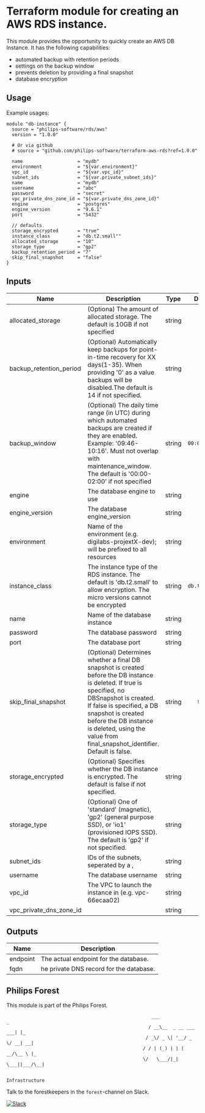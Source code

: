 # Terraform module for creating an AWS RDS instance.

This module provides the opportunity to quickly create an AWS DB Instance.
It has the following capabilities:

- automated backup with retention periods
- settings on the backup window
- prevents deletion by providing a final snapshot
- database encryption

## Usage
Example usages:

```
module "db-instance" {
  source = "philips-software/rds/aws"
  version = "1.0.0"

  # Or via github
  # source = "github.com/philips-software/terraform-aws-rds?ref=1.0.0"

  name                    = "mydb"
  environment             = "${var.environment}"
  vpc_id                  = "${var.vpc_id}"
  subnet_ids              = "${var.private_subnet_ids}"
  name                    = "mydb"
  username                = "abc"
  password                = "secret"
  vpc_private_dns_zone_id = "${var.private_dns_zone_id}"
  engine                  = "postgres"
  engine_version          = "9.6.1"
  port                    = "5432"

  // defaults
  storage_encrypted       = "true"
  instance_class          = "db.t2.small""
  allocated_storage       = "10"
  storage_type            = "gp2"
  backup_retention_period = "7"
  skip_final_snapshot     = "false"
}

```


## Inputs

| Name                    | Description                                                                                                                                                                                                                                                                                          | Type   | Default       | Required |
|-------------------------|------------------------------------------------------------------------------------------------------------------------------------------------------------------------------------------------------------------------------------------------------------------------------------------------------|:------:|:-------------:|:--------:|
| allocated_storage       | (Optiona) The amount of allocated storage. The default is 10GB if not specified                                                                                                                                                                                                                      | string | `10`          | no       |
| backup_retention_period | (Optional) Automatically keep backups for point-in-time recovery for XX days(1-35). When providing '0' as a value backups will be disabled.The default is 14 if not specified.                                                                                                                       | string | `7`           | no       |
| backup_window           | (Optional) The daily time range (in UTC) during which automated backups are created if they are enabled. Example: '09:46-10:16'. Must not overlap with maintenance_window. The default is '00:00-02:00' if not specified                                                                             | string | `00:00-02:00` | no       |
| engine                  | The database engine to use                                                                                                                                                                                                                                                                           | string | -             | yes      |
| engine_version          | The database engine_version                                                                                                                                                                                                                                                                          | string | -             | yes      |
| environment             | Name of the environment (e.g. digilabs-projextX-dev); will be prefixed to all resources                                                                                                                                                                                                              | string | -             | yes      |
| instance_class          | The instance type of the RDS instance. The default is 'db.t2.small' to allow encryption. The micro versions cannot be encrypted                                                                                                                                                                      | string | `db.t2.small` | no       |
| name                    | Name of the database instance                                                                                                                                                                                                                                                                        | string | -             | yes      |
| password                | The database password                                                                                                                                                                                                                                                                                | string | -             | yes      |
| port                    | The database port                                                                                                                                                                                                                                                                                    | string | -             | yes      |
| skip_final_snapshot     | (Optional) Determines whether a final DB snapshot is created before the DB instance is deleted. If true is specified, no DBSnapshot is created. If false is specified, a DB snapshot is created before the DB instance is deleted, using the value from final_snapshot_identifier. Default is false. | string | `false`       | no       |
| storage_encrypted       | (Optional) Specifies whether the DB instance is encrypted. The default is false if not specified.                                                                                                                                                                                                    | string | `true`        | no       |
| storage_type            | (Optional) One of 'standard' (magnetic), 'gp2' (general purpose SSD), or 'io1' (provisioned IOPS SSD). The default is 'gp2' if not specified.                                                                                                                                                        | string | `gp2`         | no       |
| subnet_ids              | IDs of the subnets, seperated by a ,                                                                                                                                                                                                                                                                 | string | -             | yes      |
| username                | The database username                                                                                                                                                                                                                                                                                | string | -             | yes      |
| vpc_id                  | The VPC to launch the instance in (e.g. vpc-66ecaa02)                                                                                                                                                                                                                                                | string | -             | yes      |
| vpc_private_dns_zone_id |                                                                                                                                                                                                                                                                                                      | string | -             | yes      |

## Outputs

| Name | Description |
|------|-------------|
| endpoint | The actual endpoint for the database. |
| fqdn | he private DNS record for the database. |



## Philips Forest

This module is part of the Philips Forest.

```
                                                     ___                   _
                                                    / __\__  _ __ ___  ___| |_
                                                   / _\/ _ \| '__/ _ \/ __| __|
                                                  / / | (_) | | |  __/\__ \ |_
                                                  \/   \___/|_|  \___||___/\__|  

                                                                 Infrastructure
```

Talk to the forestkeepers in the `forest`-channel on Slack.

[![Slack](https://philips-software-slackin.now.sh/badge.svg)](https://philips-software-slackin.now.sh)
